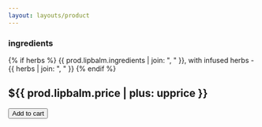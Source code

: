 ```yaml
---
layout: layouts/product
---
```

### ingredients
{% if herbs %}
  {{ prod.lipbalm.ingredients | join: ", " }}, with infused herbs - {{ herbs | join: ", " }}
{% endif %}

## ${{ prod.lipbalm.price | plus: upprice }}
<button class="btn snipcart-add-item"
  data-item-id="{{ sku }}"
  data-item-price="{{ prod.lipbalm.price | plus: upprice }}"
  data-item-weight="{{ prod.lipbalm.weight }}"
  data-item-length="{{ prod.lipbalm.length }}"
  data-item-height="{{ prod.lipbalm.height }}"
  data-item-width="{{ prod.lipbalm.width }}"
  data-item-url="{{ settings.site_url }}{{ prod.lipbalm.url}}{{ url }}"
  data-item-description="{{ short }}"
  data-item-image="/img/prod/{{ img.thumb }}"
  data-item-name="{{ title }}"
  data-item-custom1-name="Flavors"
  data-item-custom1-options="{{ prod.lipbalm.vars }}">
  <i class="fa-duotone fa-cart-plus"></i> Add to cart
</button>
